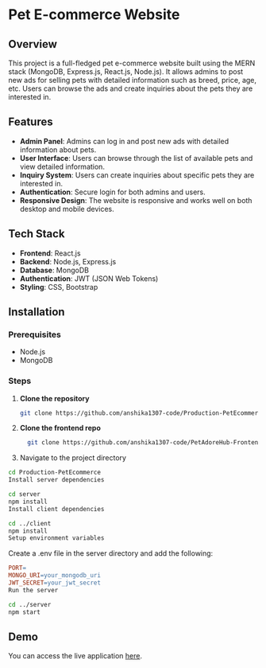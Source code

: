# Pet E-commerce Website

## Overview
This project is a full-fledged pet e-commerce website built using the MERN stack (MongoDB, Express.js, React.js, Node.js). It allows admins to post new ads for selling pets with detailed information such as breed, price, age, etc. Users can browse the ads and create inquiries about the pets they are interested in.

## Features
- **Admin Panel**: Admins can log in and post new ads with detailed information about pets.
- **User Interface**: Users can browse through the list of available pets and view detailed information.
- **Inquiry System**: Users can create inquiries about specific pets they are interested in.
- **Authentication**: Secure login for both admins and users.
- **Responsive Design**: The website is responsive and works well on both desktop and mobile devices.

## Tech Stack
- **Frontend**: React.js
- **Backend**: Node.js, Express.js
- **Database**: MongoDB
- **Authentication**: JWT (JSON Web Tokens)
- **Styling**: CSS, Bootstrap

## Installation

### Prerequisites
- Node.js
- MongoDB

### Steps
1. **Clone the repository**
   ```bash
   git clone https://github.com/anshika1307-code/Production-PetEcommerce.git
   ```
2. **Clone the frontend repo**
   ```bash
     git clone https://github.com/anshika1307-code/PetAdoreHub-Frontend.git
   ```
3. Navigate to the project directory

```bash
cd Production-PetEcommerce
Install server dependencies
```
```bash
cd server
npm install
Install client dependencies
```
```bash
cd ../client
npm install
Setup environment variables
```
Create a .env file in the server directory and add the following:

```makefile
PORT=
MONGO_URI=your_mongodb_uri
JWT_SECRET=your_jwt_secret
Run the server
```
```bash
cd ../server
npm start
```

## Demo

You can access the live application [here](https://petecommerce.onrender.com).
